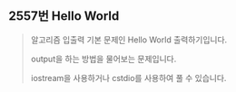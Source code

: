 2557번 Hello World
------------------

> 알고리즘 입출력 기본 문제인 Hello World 출력하기입니다.
>
> output을 하는 방법을 물어보는 문제입니다.
>
> iostream을 사용하거나 cstdio를 사용하여 풀 수 있습니다.
